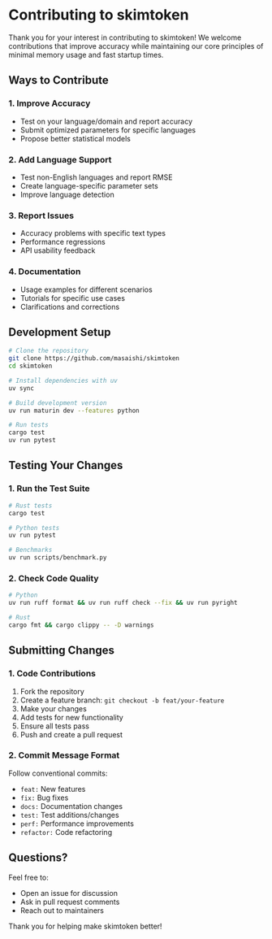 # Contributing to skimtoken

Thank you for your interest in contributing to skimtoken! We welcome contributions that improve accuracy while maintaining our core principles of minimal memory usage and fast startup times.

## Ways to Contribute

### 1. Improve Accuracy
- Test on your language/domain and report accuracy
- Submit optimized parameters for specific languages
- Propose better statistical models

### 2. Add Language Support
- Test non-English languages and report RMSE
- Create language-specific parameter sets
- Improve language detection

### 3. Report Issues
- Accuracy problems with specific text types
- Performance regressions
- API usability feedback

### 4. Documentation
- Usage examples for different scenarios
- Tutorials for specific use cases
- Clarifications and corrections

## Development Setup

```bash
# Clone the repository
git clone https://github.com/masaishi/skimtoken
cd skimtoken

# Install dependencies with uv
uv sync

# Build development version
uv run maturin dev --features python

# Run tests
cargo test
uv run pytest
```

## Testing Your Changes

### 1. Run the Test Suite
```bash
# Rust tests
cargo test

# Python tests
uv run pytest

# Benchmarks
uv run scripts/benchmark.py
```

### 2. Check Code Quality
```bash
# Python
uv run ruff format && uv run ruff check --fix && uv run pyright

# Rust
cargo fmt && cargo clippy -- -D warnings
```

## Submitting Changes

### 1. Code Contributions

1. Fork the repository
2. Create a feature branch: `git checkout -b feat/your-feature`
3. Make your changes
4. Add tests for new functionality
5. Ensure all tests pass
6. Push and create a pull request

### 2. Commit Message Format

Follow conventional commits:
- `feat:` New features
- `fix:` Bug fixes
- `docs:` Documentation changes
- `test:` Test additions/changes
- `perf:` Performance improvements
- `refactor:` Code refactoring

## Questions?

Feel free to:
- Open an issue for discussion
- Ask in pull request comments
- Reach out to maintainers

Thank you for helping make skimtoken better!